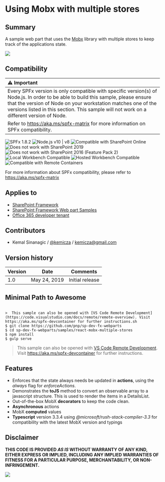 # Using Mobx with multiple stores

## Summary

A sample web part that uses the [Mobx](https://mobx.js.org/) library with multiple stores to keep track of the applications state.

<img src="assets/demo.gif"/>


## Compatibility

| :warning: Important          |
|:---------------------------|
| Every SPFx version is only compatible with specific version(s) of Node.js. In order to be able to build this sample, please ensure that the version of Node on your workstation matches one of the versions listed in this section. This sample will not work on a different version of Node.|
|Refer to <https://aka.ms/spfx-matrix> for more information on SPFx compatibility.   |

![SPFx 1.8.2](https://img.shields.io/badge/SPFx-1.8.2-green.svg) 
![Node.js v10 | v8](https://img.shields.io/badge/Node.js-v10%20%7C%20v8-green.svg) 
![Compatible with SharePoint Online](https://img.shields.io/badge/SharePoint%20Online-Compatible-green.svg)
![Does not work with SharePoint 2019](https://img.shields.io/badge/SharePoint%20Server%202019-Incompatible-red.svg)
![Does not work with SharePoint 2016 (Feature Pack 2)](https://img.shields.io/badge/SharePoint%20Server%202016%20(Feature%20Pack%202)-Incompatible-red.svg "SharePoint Server 2016 Feature Pack 2 requires SPFx 1.1")
![Local Workbench Compatible](https://img.shields.io/badge/Local%20Workbench-Compatible-green.svg)
![Hosted Workbench Compatible](https://img.shields.io/badge/Hosted%20Workbench-Compatible-green.svg)
![Compatible with Remote Containers](https://img.shields.io/badge/Remote%20Containers-Compatible-green.svg)

For more information about SPFx compatibility, please refer to https://aka.ms/spfx-matrix

## Applies to

* [SharePoint Framework](https://learn.microsoft.com/sharepoint/dev/spfx/sharepoint-framework-overview)
* [SharePoint Framework Web part Samples](https://github.com/pnp/sp-dev-fx-webparts)
* [Office 365 developer tenant](https://learn.microsoft.com/sharepoint/dev/spfx/set-up-your-developer-tenant)

## Contributors

* Kemal Sinanagic / [@kemicza](http://twitter.com/kemicza) / kemicza@gmail.com

## Version history

Version|Date|Comments
-------|----|--------
1.0|May 24, 2019|Initial release


## Minimal Path to Awesome

```

>  This sample can also be opened with [VS Code Remote Development](https://code.visualstudio.com/docs/remote/remote-overview). Visit https://aka.ms/spfx-devcontainer for further instructions.sh
$ git clone https://github.com/pnp/sp-dev-fx-webparts
$ cd sp-dev-fx-webparts/samples/react-mobx-multiple-stores
$ npm install
$ gulp serve
```

>  This sample can also be opened with [VS Code Remote Development](https://code.visualstudio.com/docs/remote/remote-overview). Visit https://aka.ms/spfx-devcontainer for further instructions.

## Features

* Enforces that the state always needs be updated in **actions**, using the <em>always</em> flag for <em>enforceActions</em>.
* Demonstrates the **toJS** method to convert an observable array to a javascript structure. This is used to render the items in a DetailsList.
* Out-of-the-box MobX **decorators** to keep the code clean.
* **Asynchronous** actions
* MobX **computed** values
* **Typescript** version 3.3.4 using <em>@microsoft/rush-stack-compiler-3.3</em> for compatibility with the latest MobX version and typings


## Disclaimer

**THIS CODE IS PROVIDED *AS IS* WITHOUT WARRANTY OF ANY KIND, EITHER EXPRESS OR IMPLIED, INCLUDING ANY IMPLIED WARRANTIES OF FITNESS FOR A PARTICULAR PURPOSE, MERCHANTABILITY, OR NON-INFRINGEMENT.**


<img src="https://m365-visitor-stats.azurewebsites.net/sp-dev-fx-webparts/samples/react-mobx-multiple-stores" />
